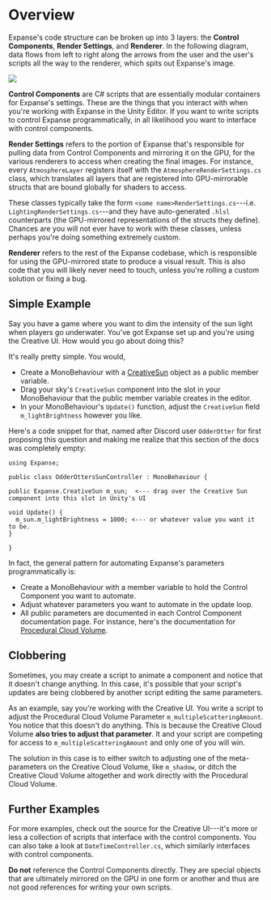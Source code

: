 # Overview

Expanse's code structure can be broken up into 3 layers: the **Control Components**, **Render Settings**, and **Renderer**. In the following diagram, data flows from left to right along the arrows from the user and the user's scripts all the way to the renderer, which spits out Expanse's image.


<div class="img-block">
    <div class="img-row">
        <div class="img-col"><img src="img/api/Arch Diagram.jpg"/></div>
    </div>
</div>

**Control Components** are C# scripts that are essentially modular containers for Expanse's settings. These are the things that you interact with when you're working with Expanse in the Unity Editor. If you want to write scripts to control Expanse programmatically, in all likelihood you want to interface with control components.

**Render Settings** refers to the portion of Expanse that's responsible for pulling data from Control Components and mirroring it on the GPU, for the various renderers to access when creating the final images. For instance, every `AtmosphereLayer` registers itself with the `AtmosphereRenderSettings.cs` class, which translates all layers that are registered into GPU-mirrorable structs that are bound globally for shaders to access.

These classes typically take the form `<some name>RenderSettings.cs`---i.e. `LightingRenderSettings.cs`---and they have auto-generated `.hlsl` counterparts (the GPU-mirrored representations of the structs they define). Chances are you will not ever have to work with these classes, unless perhaps you're doing something extremely custom.

**Renderer** refers to the rest of the Expanse codebase, which is responsible for using the GPU-mirrored state to produce a visual result. This is also code that you will likely never need to touch, unless you're rolling a custom solution or fixing a bug.

## Simple Example

Say you have a game where you want to dim the intensity of the sun light when players go underwater. You've got Expanse set up and you're using the Creative UI. How would you go about doing this?

It's really pretty simple. You would,
* Create a MonoBehaviour with a [CreativeSun](editor/creative/creative_sun.md) object as a public member variable.
* Drag your sky's `CreativeSun` component into the slot in your MonoBehaviour that the public member variable creates in the editor.
* In your MonoBehaviour's `Update()` function, adjust the `CreativeSun` field `m_lightBrightness` however you like.

Here's a code snippet for that, named after Discord user `OdderOtter` for first proposing this question and making me realize that this section of the docs was completely empty:

```
using Expanse;

public class OdderOttersSunController : MonoBehaviour {

public Expanse.CreativeSun m_sun;  <--- drag over the Creative Sun component into this slot in Unity's UI 

void Update() {
  m_sun.m_lightBrightness = 1000; <--- or whatever value you want it to be.
}

}
```

In fact, the general pattern for automating Expanse's parameters programmatically is:
* Create a MonoBehaviour with a member variable to hold the Control Component you want to automate.
* Adjust whatever parameters you want to automate in the update loop.
* All public parameters are documented in each Control Component documentation page. For instance, here's the documentation for [Procedural Cloud Volume](editor/blocks/procedural_cloud_volume_block.md).

## Clobbering

Sometimes, you may create a script to animate a component and notice that it doesn't change anything. In this case, it's possible that your script's updates are being clobbered by another script editing the same parameters.

As an example, say you're working with the Creative UI. You write a script to adjust the Procedural Cloud Volume Parameter `m_multipleScatteringAmount`. You notice that this doesn't do anything. This is because the Creative Cloud Volume **also tries to adjust that parameter**. It and your script are competing for access to `m_multipleScatteringAmount` and only one of you will win.

The solution in this case is to either switch to adjusting one of the meta-parameters on the Creative Cloud Volume, like `m_shadow`, or ditch the Creative Cloud Volume altogether and work directly with the Procedural Cloud Volume.

## Further Examples

For more examples, check out the source for the Creative UI---it's more or less a collection of scripts that interface with the control components. You can also take a look at `DateTimeController.cs`, which similarly interfaces with control components.

**Do not** reference the Control Components directly. They are special objects that are ultimately mirrored on the GPU in one form or another and thus are not good references for writing your own scripts.